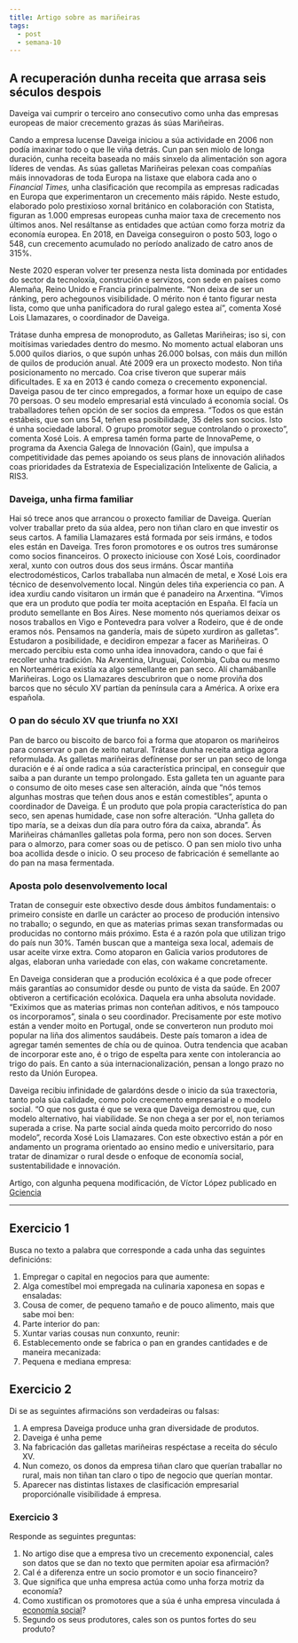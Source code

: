 ```yaml
---
title: Artigo sobre as mariñeiras
tags:
  - post
  - semana-10
---
```


<article>

## A recuperación dunha receita que arrasa seis séculos despois

Daveiga vai cumprir o terceiro ano consecutivo como unha das empresas europeas
de maior crecemento grazas ás súas Mariñeiras.

Cando a empresa lucense Daveiga iniciou a súa actividade en 2006 non podía
imaxinar todo o que lle viña detrás. Cun pan sen miolo de longa duración, cunha
receita baseada no máis sinxelo da alimentación son agora líderes de vendas. As
súas galletas Mariñeiras pelexan coas compañías máis innovadoras de toda Europa
na listaxe que elabora cada ano o _Financial Times,_ unha clasificación que
recompila as empresas radicadas en Europa que experimentaron un crecemento máis
rápido. Neste estudo, elaborado polo prestixioso xornal británico en
colaboración con Statista, figuran as 1.000 empresas europeas cunha maior taxa
de crecemento nos últimos anos. Nel resáltanse as entidades que actúan como
forza motriz da economía europea. En 2018, en Daveiga conseguiron o posto 503,
logo o 548, cun crecemento acumulado no período analizado de catro anos de 315%.

Neste 2020 esperan volver ter presenza nesta lista dominada por entidades do
sector da tecnoloxía, construción e servizos, con sede en países como Alemaña,
Reino Unido e Francia principalmente. “Non deixa de ser un ránking, pero
achegounos visibilidade. O mérito non é tanto figurar nesta lista, como que unha
panificadora do rural galego estea aí”, comenta Xosé Lois Llamazares, o
coordinador de Daveiga.

Trátase dunha empresa de monoproduto, as Galletas Mariñeiras; iso si, con
moitísimas variedades dentro do mesmo. No momento actual elaboran uns 5.000
quilos diarios, o que supón unhas 26.000 bolsas, con máis dun millón de quilos
de produción anual. Até 2009 era un proxecto modesto. Non tiña posicionamento no
mercado. Coa crise tiveron que superar máis dificultades. E xa en 2013 é cando
comeza o crecemento exponencial. Daveiga pasou de ter cinco empregados, a formar
hoxe un equipo de case 70 persoas. O seu modelo empresarial está vinculado á
economía social. Os traballadores teñen opción de ser socios da empresa. “Todos
os que están estábeis, que son uns 54, teñen esa posibilidade, 35 deles son
socios. Isto é unha sociedade laboral. O grupo promotor segue controlando o
proxecto”, comenta Xosé Lois. A empresa tamén forma parte de InnovaPeme, o
programa da Axencia Galega de Innovación (Gain), que impulsa a competitividade
das pemes apoiando os seus plans de innovación aliñados coas prioridades da
Estratexia de Especialización Intelixente de Galicia, a RIS3.

### Daveiga, unha firma familiar

Hai só trece anos que arrancou o proxecto familiar de Daveiga. Querían volver
traballar preto da súa aldea, pero non tiñan claro en que investir os seus
cartos. A familia Llamazares está formada por seis irmáns, e todos eles están en
Daveiga. Tres foron promotores e os outros tres sumáronse como socios
financeiros. O proxecto iniciouse con Xosé Lois, coordinador xeral, xunto con
outros dous dos seus irmáns. Óscar mantiña electrodomésticos, Carlos traballaba
nun almacén de metal, e Xosé Lois era técnico de desenvolvemento local. Ningún
deles tiña experiencia co pan. A idea xurdiu cando visitaron un irmán que é
panadeiro na Arxentina. “Vimos que era un produto que podía ter moita aceptación
en España. El facía un produto semellante en Bos Aires. Nese momento nós
queriamos deixar os nosos traballos en Vigo e Pontevedra para volver a Rodeiro,
que é de onde eramos nós. Pensamos na gandería, mais de súpeto xurdiron as
galletas”. Estudaron a posibilidade, e decidiron empezar a facer as Mariñeiras.
O mercado percibiu esta como unha idea innovadora, cando o que fai é recoller
unha tradición. Na Arxentina, Uruguai, Colombia, Cuba ou mesmo en Norteamérica
existía xa algo semellante en pan seco. Alí chamábanlle Mariñeiras. Logo os
Llamazares descubriron que o nome proviña dos barcos que no século XV partían da
península cara a América. A orixe era española.

### O pan do século XV que triunfa no XXI

Pan de barco ou biscoito de barco foi a forma que atoparon os mariñeiros para
conservar o pan de xeito natural. Trátase dunha receita antiga agora
reformulada. As galletas mariñeiras defínense por ser un pan seco de longa
duración e é aí onde radica a súa característica principal, en conseguir que
saiba a pan durante un tempo prolongado. Esta galleta ten un aguante para o
consumo de oito meses case sen alteración, aínda que “nós temos algunhas mostras
que teñen dous anos e están comestibles”, apunta o coordinador de Daveiga. É un
produto que pola propia característica do pan seco, sen apenas humidade, case
non sofre alteración. “Unha galleta do tipo maría, se a deixas dun día para
outro fóra da caixa, abranda”. Ás Mariñeiras chámanlles galletas pola forma,
pero non son doces. Serven para o almorzo, para comer soas ou de petisco. O pan
sen miolo tivo unha boa acollida desde o inicio. O seu proceso de fabricación é
semellante ao do pan na masa fermentada.

### Aposta polo desenvolvemento local

Tratan de conseguir este obxectivo desde dous ámbitos fundamentais: o primeiro
consiste en darlle un carácter ao proceso de produción intensivo no traballo; o
segundo, en que as materias primas sexan transformadas ou producidas no contorno
máis próximo. Esta é a razón pola que utilizan trigo do país nun 30%. Tamén
buscan que a manteiga sexa local, ademais de usar aceite virxe extra. Como
atoparon en Galicia varios produtores de algas, elaboran unha variedade con
elas, con wakame concretamente.

En Daveiga consideran que a produción ecolóxica é a que pode ofrecer máis
garantías ao consumidor desde ou punto de vista da saúde. En 2007 obtiveron a
certificación ecolóxica. Daquela era unha absoluta novidade. “Exiximos que as
materias primas non conteñan aditivos, e nós tampouco os incorporamos”, sinala o
seu coordinador. Precisamente por este motivo están a vender moito en Portugal,
onde se converteron nun produto moi popular na liña dos alimentos saudábeis.
Deste país tomaron a idea de agregar tamén sementes de chía ou de quinoa. Outra
tendencia que acaban de incorporar este ano, é o trigo de espelta para xente con
intolerancia ao trigo do país. En canto a súa internacionalización, pensan a
longo prazo no resto da Unión Europea.

Daveiga recibiu infinidade de galardóns desde o inicio da súa traxectoria, tanto
pola súa calidade, como polo crecemento empresarial e o modelo social. “O que
nos gusta é que se vexa que Daveiga demostrou que, cun modelo alternativo, hai
viabilidade. Se non chega a ser por el, non teriamos superada a crise. Na parte
social aínda queda moito percorrido do noso modelo”, recorda Xosé Lois
Llamazares. Con este obxectivo están a pór en andamento un programa orientado ao
ensino medio e universitario, para tratar de dinamizar o rural desde o enfoque
de economía social, sustentabilidade e innovación.

Artigo, con algunha pequena modificación, de Víctor López publicado en
[Gciencia](https://www.gciencia.com/)

</article>

---

## Exercicio 1

Busca no texto a palabra que corresponde a cada unha das seguintes definicións:

1. Empregar o capital en negocios para que aumente:
2. Alga comestíbel moi empregada na culinaria xaponesa en sopas e ensaladas:
3. Cousa de comer, de pequeno tamaño e de pouco alimento, mais que sabe moi ben:
4. Parte interior do pan:
5. Xuntar varias cousas nun conxunto, reunir:
6. Establecemento onde se fabrica o pan en grandes cantidades e de maneira
   mecanizada:
7. Pequena e mediana empresa:

## Exercicio 2

Di se as seguintes afirmacións son verdadeiras ou falsas:

1. A empresa Daveiga produce unha gran diversidade de produtos.
2. Daveiga é unha peme
3. Na fabricación das galletas mariñeiras respéctase a receita do século XV.
4. Nun comezo, os donos da empresa tiñan claro que querían traballar no rural,
   mais non tiñan tan claro o tipo de negocio que querían montar.
5. Aparecer nas distintas listaxes de clasificación empresarial proporciónalle
   visibilidade á empresa.

### Exercicio 3

Responde as seguintes preguntas:

1. No artigo dise que a empresa tivo un crecemento exponencial, cales son datos
   que se dan no texto que permiten apoiar esa afirmación?
2. Cal é a diferenza entre un socio promotor e un socio financeiro?
3. Que significa que unha empresa actúa como unha forza motriz da economía?
4. Como xustifican os promotores que a súa é unha empresa vinculada á
   [economía social](https://gl.wikipedia.org/wiki/Econom%C3%ADa_social)?
5. Segundo os seus produtores, cales son os puntos fortes do seu produto?
